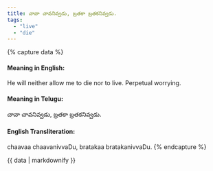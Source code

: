 ```yaml
---
title: చావా చావనివ్వడు, బ్రతకా బ్రతకనివ్వడు.
tags:
  - "live"
  - "die"
---
```


{% capture data %}
#### Meaning in English:
He will neither allow me to die nor to live.
Perpetual worrying.

#### Meaning in Telugu:
చావా చావనివ్వడు, బ్రతకా బ్రతకనివ్వడు.

#### English Transliteration:
chaavaa chaavanivvaDu, bratakaa bratakanivvaDu.
{% endcapture %}

{{ data | markdownify }}


